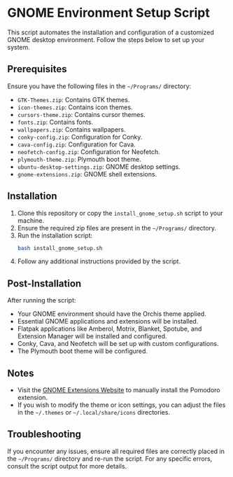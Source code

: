 # GNOME Environment Setup Script

This script automates the installation and configuration of a customized GNOME desktop environment. Follow the steps below to set up your system.

## Prerequisites

Ensure you have the following files in the `~/Programs/` directory:
- `GTK-Themes.zip`: Contains GTK themes.
- `icon-themes.zip`: Contains icon themes.
- `cursors-theme.zip`: Contains cursor themes.
- `fonts.zip`: Contains fonts.
- `wallpapers.zip`: Contains wallpapers.
- `conky-config.zip`: Configuration for Conky.
- `cava-config.zip`: Configuration for Cava.
- `neofetch-config.zip`: Configuration for Neofetch.
- `plymouth-theme.zip`: Plymouth boot theme.
- `ubuntu-desktop-settings.zip`: GNOME desktop settings.
- `gnome-extensions.zip`: GNOME shell extensions.

## Installation

1. Clone this repository or copy the `install_gnome_setup.sh` script to your machine.
2. Ensure the required zip files are present in the `~/Programs/` directory.
3. Run the installation script:
   ```bash
   bash install_gnome_setup.sh
   ```
4. Follow any additional instructions provided by the script.

## Post-Installation

After running the script:
- Your GNOME environment should have the Orchis theme applied.
- Essential GNOME applications and extensions will be installed.
- Flatpak applications like Amberol, Motrix, Blanket, Spotube, and Extension Manager will be installed and configured.
- Conky, Cava, and Neofetch will be set up with custom configurations.
- The Plymouth boot theme will be configured.

## Notes

- Visit the [GNOME Extensions Website](https://extensions.gnome.org/extension/53/pomodoro/) to manually install the Pomodoro extension.
- If you wish to modify the theme or icon settings, you can adjust the files in the `~/.themes` or `~/.local/share/icons` directories.

## Troubleshooting

If you encounter any issues, ensure all required files are correctly placed in the `~/Programs/` directory and re-run the script. For any specific errors, consult the script output for more details.

